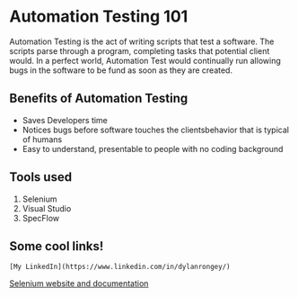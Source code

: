 # Automation Testing 101
Automation Testing is the act of writing scripts that test a software. The scripts parse through a program, completing tasks that potential client would. In a perfect world, Automation Test would continually run allowing bugs in the software to be fund as soon as they are created.




## Benefits of Automation Testing
* Saves Developers time
* Notices bugs before software touches the clientsbehavior that is typical of humans
* Easy to understand, presentable to people with no coding background

## Tools used
1. Selenium
1. Visual Studio
1. SpecFlow


## Some cool links!
	[My LinkedIn](https://www.linkedin.com/in/dylanrongey/)
  [Selenium website and documentation](https://www.seleniumhq.org/)
